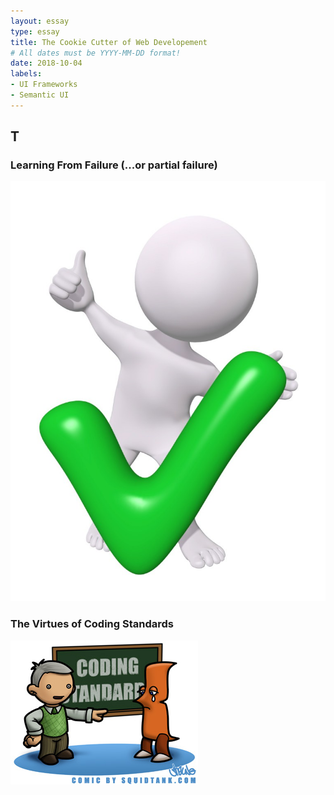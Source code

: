 ```yaml
---
layout: essay
type: essay
title: The Cookie Cutter of Web Developement
# All dates must be YYYY-MM-DD format!
date: 2018-10-04
labels:
- UI Frameworks
- Semantic UI
---
```


## T



### Learning From Failure (...or partial failure)

<img class="ui medium right floated rounded image" src="/images/green-check.jpg">



### The Virtues of Coding Standards

<img class="ui medium left floated rounded image" src="../images/comic-code.jpg">

